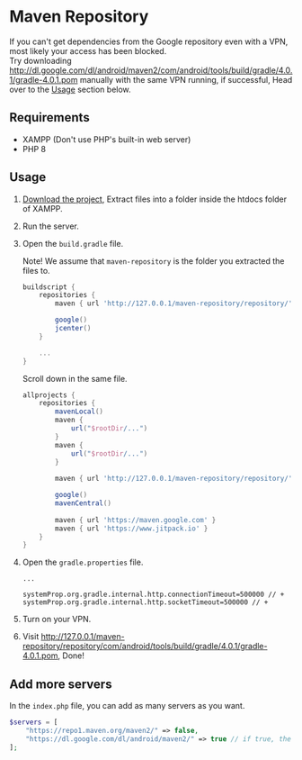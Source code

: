 # Maven Repository
If you can't get dependencies from the Google repository even with a VPN, most likely your access has been blocked.  
Try downloading http://dl.google.com/dl/android/maven2/com/android/tools/build/gradle/4.0.1/gradle-4.0.1.pom manually with the same VPN running, if successful, Head over to the [Usage](#usage) section below.

## Requirements
+ XAMPP (Don't use PHP's built-in web server)
+ PHP 8

## Usage
1. [Download the project](https://github.com/hossein-zare/maven-repository/archive/refs/heads/main.zip), Extract files into a folder inside the htdocs folder of XAMPP.  
2. Run the server.
3. Open the `build.gradle` file.

    Note! We assume that `maven-repository` is the folder you extracted the files to.

    ```gradle
    buildscript {
        repositories {
            maven { url 'http://127.0.0.1/maven-repository/repository/' } // +

            google()
            jcenter()
        }

        ...
    }
    ```

    Scroll down in the same file.

    ```gradle
    allprojects {
        repositories {
            mavenLocal()
            maven {
                url("$rootDir/...")
            }
            maven {
                url("$rootDir/...")
            }
            
            maven { url 'http://127.0.0.1/maven-repository/repository/' } // +

            google()
            mavenCentral()
            
            maven { url 'https://maven.google.com' }
            maven { url 'https://www.jitpack.io' }
        }
    }
    ```

3. Open the `gradle.properties` file.
    ```properties
    ...

    systemProp.org.gradle.internal.http.connectionTimeout=500000 // +
    systemProp.org.gradle.internal.http.socketTimeout=500000 // +
    ```

4. Turn on your VPN.
5. Visit http://127.0.0.1/maven-repository/repository/com/android/tools/build/gradle/4.0.1/gradle-4.0.1.pom, Done!

## Add more servers
In the `index.php` file, you can add as many servers as you want.

```php
$servers = [
    "https://repo1.maven.org/maven2/" => false,
    "https://dl.google.com/dl/android/maven2/" => true // if true, the file will be stored in the local repository
];
```
